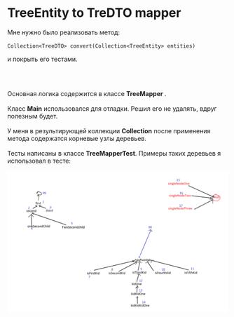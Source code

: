 TreeEntity to TreDTO mapper
=


Мне нужно было реализовать метод:
````
Collection<TreeDTO> convert(Collection<TreeEntity> entities)
````
и покрыть его тестами.

<br><br>

Основная логика содержится в классе **TreeMapper** .
<br><br>
Класс **Main** использовался для отладки. Решил его не удалять, вдруг полезным
будет.
<br><br>
У меня в результирующей коллекции **Collection<TreeDTO>** после применения метода
содержатся корневые узлы деревьев.
<br><br>
Тесты написаны в классе **TreeMapperTest**.
Примеры таких деревьев я использовал в тесте:
<br><br>
![trees](https://github.com/kstrinadka/TreeMapper/blob/master/src/main/resources/testData.png)
